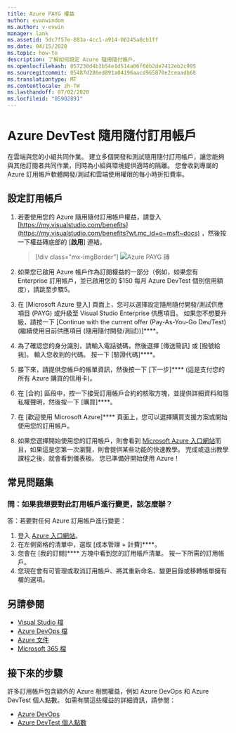 ```yaml
---
title: Azure PAYG 權益
author: evanwindom
ms.author: v-evwin
manager: lank
ms.assetid: 5dc7f57e-883a-4cc1-a914-06245a8cb1ff
ms.date: 04/15/2020
ms.topic: how-to
description: 了解如何設定 Azure 隨用隨付帳戶。
ms.openlocfilehash: 057230d4b3b54e1d514a06f6db2de7412eb2c995
ms.sourcegitcommit: 05487d286ed891a04196aacd965870e2ceaadb68
ms.translationtype: MT
ms.contentlocale: zh-TW
ms.lasthandoff: 07/02/2020
ms.locfileid: "85902891"
---
```

# <a name="azure-devtest-pay-as-you-go-subscriptions"></a>Azure DevTest 隨用隨付訂用帳戶
在雲端與您的小組共同作業。  建立多個開發和測試隨用隨付訂用帳戶，讓您能夠與其他訂閱者共同作業，同時為小組與環境提供適時的隔離。  您會收到專屬的 Azure 訂用帳戶軟體開發/測試和雲端使用權限的每小時折扣費率。

## <a name="set-up-a-subscription"></a>設定訂用帳戶
1. 若要使用您的 Azure 隨用隨付訂用帳戶權益，請登入 [https://my.visualstudio.com/benefits](https://my.visualstudio.com/benefits?wt.mc_id=o~msft~docs) ，然後按一下權益磚底部的 [**啟用**] 連結。
   > [!div class="mx-imgBorder"]
   > ![Azure PAYG 磚](_img/vs-azure-payg/vs-azure-payg-tile.png)

2. 如果您已啟用 Azure 帳戶作為訂閱權益的一部分（例如，如果您有 Enterprise 訂用帳戶，並已啟用您的 $150 每月 Azure DevTest 個別信用額度），請跳至步驟5。

3. 在 [Microsoft Azure 登入] 頁面上，您可以選擇設定隨用隨付開發/測試供應項目 (PAYG) 或升級至 Visual Studio Enterprise 供應項目。  如果您不想要升級，請按一下 [Continue with the current offer (Pay-As-You-Go Dev/Test) (繼續使用目前供應項目 (隨用隨付開發/測試))]****。

4. 為了確認您的身分識別，請輸入電話號碼，然後選擇 [傳送簡訊] 或 [撥號給我]。  輸入您收到的代碼。  按一下 [驗證代碼]****。

5. 接下來，請提供您帳戶的帳單資訊，然後按一下 [下一步]****  (這是支付您的所有 Azure 購買的信用卡)。

6. 在 [合約] 區段中，按一下接受訂用帳戶合約的核取方塊，並提供詳細資料和隱私權聲明，然後按一下 [購買]****。

7. 在 [歡迎使用 Microsoft Azure]**** 頁面上，您可以選擇購買支援方案或開始使用您的訂用帳戶。

8. 如果您選擇開始使用您的訂用帳戶，則會看到 [Microsoft Azure 入口網站](https://portal.azure.com)而且，如果這是您第一次瀏覽，則會提供某些功能的快速教學。  完成或退出教學課程之後，就會看到儀表板。  您已準備好開始使用 Azure！

## <a name="frequently-asked-questions"></a>常見問題集
### <a name="q--what-if-i-want-to-make-changes-to-this-subscription"></a>問：如果我想要對此訂用帳戶進行變更，該怎麼辦？
答：若要對任何 Azure 訂用帳戶進行變更：
1. 登入 [Azure 入口網站](https://portal.azure.com)。
2. 在左側窗格的清單中，選取 [成本管理 + 計費]****。
3. 您會在 [我的訂閱]**** 方塊中看到您的訂用帳戶清單。 按一下所需的訂用帳戶。
4. 您現在會有可管理或取消訂用帳戶、將其重新命名、變更目錄或移轉帳單擁有權的選項。

## <a name="see-also"></a>另請參閱
- [Visual Studio 檔](https://docs.microsoft.com/visualstudio/)
- [Azure DevOps 檔](https://docs.microsoft.com/azure/devops/)
- [Azure 文件](https://docs.microsoft.com/azure/)
- [Microsoft 365 檔](https://docs.microsoft.com/microsoft-365/)

## <a name="next-steps"></a>接下來的步驟
許多訂用帳戶包含額外的 Azure 相關權益，例如 Azure DevOps 和 Azure DevTest 個人點數。  如需有關這些權益的詳細資訊，請參閱：
- [Azure DevOps](vs-azure-devops.md)
- [Azure DevTest 個人點數](vs-azure.md)

